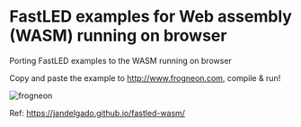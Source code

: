# FastLED examples for Web assembly (WASM) running on browser
Porting FastLED examples to the WASM running on browser

Copy and paste the example to http://www.frogneon.com, compile & run!

![frogneon](https://user-images.githubusercontent.com/4082592/160749633-6e2aa2b0-f347-459d-a4bd-0c2dcd42b4b9.jpg)

Ref: https://jandelgado.github.io/fastled-wasm/
